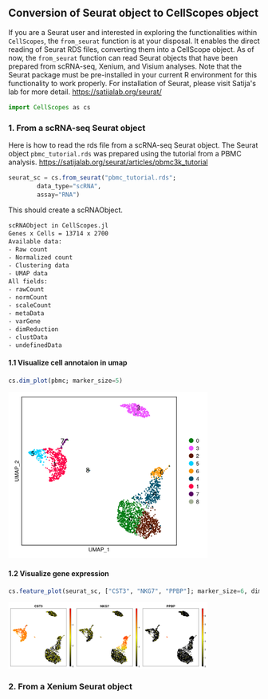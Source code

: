 ## Conversion of Seurat object to CellScopes object
If you are a Seurat user and interested in exploring the functionalities within ```CellScopes```, the ```from_seurat``` function is at your disposal. It enables the direct reading of Seurat RDS files, converting them into a CellScope object. As of now, the ```from_seurat``` function can read Seurat objects that have been prepared from scRNA-seq, Xenium, and Visium analyses. Note that the Seurat package must be pre-installed in your current R environment for this functionality to work properly. For installation of Seurat, please visit Satija's lab for more detail. https://satijalab.org/seurat/
```julia
import CellScopes as cs
```
### 1. From a scRNA-seq Seurat object
Here is how to read the rds file from a scRNA-seq Seurat object. The Seurat object ```pbmc_tutorial.rds``` was prepared using the tutorial from a PBMC analysis.
https://satijalab.org/seurat/articles/pbmc3k_tutorial
```julia
seurat_sc = cs.from_seurat("pbmc_tutorial.rds";
        data_type="scRNA", 
        assay="RNA")
```
This should create a scRNAObject.
```
scRNAObject in CellScopes.jl
Genes x Cells = 13714 x 2700
Available data:
- Raw count
- Normalized count
- Clustering data
- UMAP data
All fields:
- rawCount
- normCount
- scaleCount
- metaData
- varGene
- dimReduction
- clustData
- undefinedData
```
#### 1.1 Visualize cell annotaion in umap
```julia
cs.dim_plot(pbmc; marker_size=5)
```
<img src="https://github.com/HaojiaWu/CellScopes.jl/blob/main/data/seurat_sc_umap.png" width="400"> <br>

#### 1.2 Visualize gene expression
```julia
cs.feature_plot(seurat_sc, ["CST3", "NKG7", "PPBP"]; marker_size=6, dim_type="umap")
```
<img src="https://github.com/HaojiaWu/CellScopes.jl/blob/main/data/seurat_sc_genes.png" width="400"> <br>

### 2. From a Xenium Seurat object




